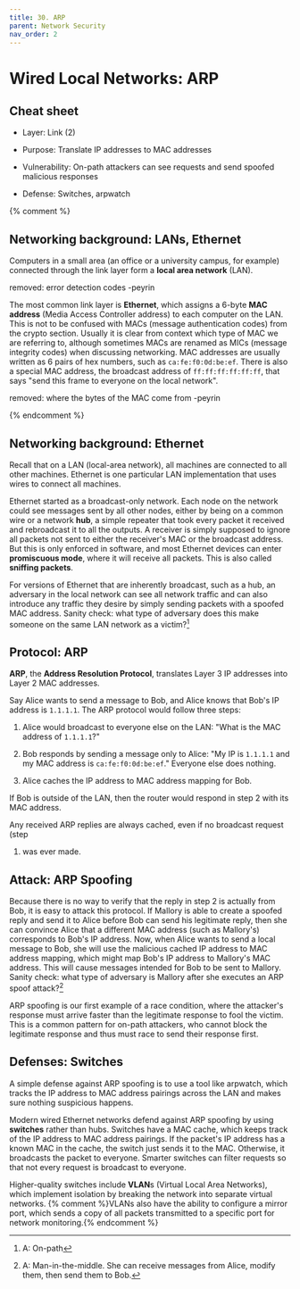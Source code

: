```yaml
---
title: 30. ARP
parent: Network Security
nav_order: 2
---
```


# Wired Local Networks: ARP

## Cheat sheet

- Layer: Link (2)

- Purpose: Translate IP addresses to MAC addresses

- Vulnerability: On-path attackers can see requests and send spoofed malicious
  responses

- Defense: Switches, arpwatch

{% comment %}

## Networking background: LANs, Ethernet

Computers in a small area (an office or a university campus, for example)
connected through the link layer form a **local area network** (LAN).

removed: error detection codes -peyrin

The most common link layer is **Ethernet**, which assigns a 6-byte **MAC
address** (Media Access Controller address) to each computer on the LAN. This is
not to be confused with MACs (message authentication codes) from the crypto
section. Usually it is clear from context which type of MAC we are referring to,
although sometimes MACs are renamed as MICs (message integrity codes) when
discussing networking. MAC addresses are usually written as 6 pairs of hex
numbers, such as `ca:fe:f0:0d:be:ef`. There is also a special MAC address, the
broadcast address of `ff:ff:ff:ff:ff:ff`, that says "send this frame to everyone
on the local network\".

removed: where the bytes of the MAC come from -peyrin

{% endcomment %}

## Networking background: Ethernet

Recall that on a LAN (local-area network), all machines are connected to all
other machines. Ethernet is one particular LAN implementation that uses wires to
connect all machines.

Ethernet started as a broadcast-only network. Each node on the network could see
messages sent by all other nodes, either by being on a common wire or a network
**hub**, a simple repeater that took every packet it received and rebroadcast it
to all the outputs. A receiver is simply supposed to ignore all packets not sent
to either the receiver's MAC or the broadcast address. But this is only enforced
in software, and most Ethernet devices can enter **promiscuous mode**, where it
will receive all packets. This is also called **sniffing packets**.

For versions of Ethernet that are inherently broadcast, such as a hub, an
adversary in the local network can see all network traffic and can also
introduce any traffic they desire by simply sending packets with a spoofed MAC
address. Sanity check: what type of adversary does this make someone on the same
LAN network as a victim?[^1]

## Protocol: ARP

**ARP**, the **Address Resolution Protocol**, translates Layer 3 IP addresses
into Layer 2 MAC addresses.

Say Alice wants to send a message to Bob, and Alice knows that Bob's IP address
is `1.1.1.1`. The ARP protocol would follow three steps:

1.  Alice would broadcast to everyone else on the LAN: "What is the MAC address
    of `1.1.1.1`?\"

2.  Bob responds by sending a message only to Alice: "My IP is `1.1.1.1` and my
    MAC address is `ca:fe:f0:0d:be:ef`.\" Everyone else does nothing.

3.  Alice caches the IP address to MAC address mapping for Bob.

If Bob is outside of the LAN, then the router would respond in step 2 with its
MAC address.

Any received ARP replies are always cached, even if no broadcast request (step
1) was ever made.

## Attack: ARP Spoofing

Because there is no way to verify that the reply in step 2 is actually from Bob,
it is easy to attack this protocol. If Mallory is able to create a spoofed reply
and send it to Alice before Bob can send his legitimate reply, then she can
convince Alice that a different MAC address (such as Mallory's) corresponds to
Bob's IP address. Now, when Alice wants to send a local message to Bob, she will
use the malicious cached IP address to MAC address mapping, which might map
Bob's IP address to Mallory's MAC address. This will cause messages intended for
Bob to be sent to Mallory. Sanity check: what type of adversary is Mallory after
she executes an ARP spoof attack?[^2]

ARP spoofing is our first example of a race condition, where the attacker's
response must arrive faster than the legitimate response to fool the victim.
This is a common pattern for on-path attackers, who cannot block the legitimate
response and thus must race to send their response first.

## Defenses: Switches

A simple defense against ARP spoofing is to use a tool like arpwatch, which
tracks the IP address to MAC address pairings across the LAN and makes sure
nothing suspicious happens.

Modern wired Ethernet networks defend against ARP spoofing by using **switches**
rather than hubs. Switches have a MAC cache, which keeps track of the IP address
to MAC address pairings. If the packet's IP address has a known MAC in the
cache, the switch just sends it to the MAC. Otherwise, it broadcasts the packet
to everyone. Smarter switches can filter requests so that not every request is
broadcast to everyone.

Higher-quality switches include **VLAN**s (Virtual Local Area Networks), which
implement isolation by breaking the network into separate virtual networks.
{% comment %}VLANs also have the ability to configure a mirror port, which
sends a copy of all packets transmitted to a specific port for network
monitoring.{% endcomment %}

[^1]: A: On-path
[^2]:
    A: Man-in-the-middle. She can receive messages from Alice, modify them,
    then send them to Bob.
